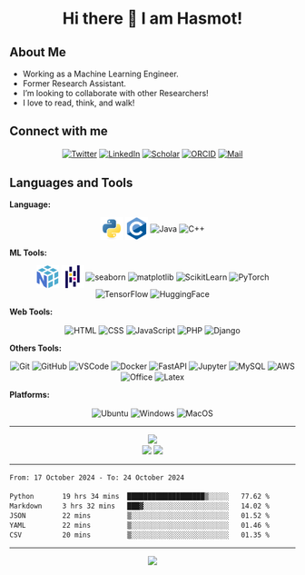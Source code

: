 <h1 align="center">Hi there 👋 I am Hasmot! 
<!--   <img align="right" src="https://gpvc.arturio.dev/hasu234"/> </h1> -->

## About Me

- Working as a Machine Learning Engineer.
- Former Research Assistant.
- I’m looking to collaborate with other Researchers!
- I love to read, think, and walk!

## Connect with me

<div align="center">

[<img align="center" alt="Twitter" height="40" width="50" src="https://cdn.worldvectorlogo.com/logos/x-2.svg">][twitter]
[<img align="center" alt="LinkedIn" height="40" width="50" src="https://cdn.jsdelivr.net/gh/devicons/devicon/icons/linkedin/linkedin-original.svg" />][linkedin]
[<img align="center" alt="Scholar" height="40" width="50" src="https://cdn.worldvectorlogo.com/logos/google-scholar.svg" />][scholar]
[<img align="center" alt="ORCID" height="40" width="50" src="https://upload.wikimedia.org/wikipedia/commons/0/06/ORCID_iD.svg" />][orcid]
[<img align="center" alt="Mail" height="40" width="50" src="https://upload.wikimedia.org/wikipedia/commons/e/ec/Circle-icons-mail.svg" />][mail]

</div>

## Languages and Tools

<div align="center">

<p align="left"><b>Language: </b></p>
<img align="center" alt="Python" height="40" width="40" src="https://raw.githubusercontent.com/devicons/devicon/master/icons/python/python-original.svg">
<img align="center" alt="C" height="40" width="40" src="https://raw.githubusercontent.com/devicons/devicon/master/icons/c/c-original.svg">
<img align="center" alt="Java" height="40" width="40" src="https://cdn.jsdelivr.net/gh/devicons/devicon/icons/java/java-original.svg">
<img align="center" alt="C++" height="40" width="40" src="https://upload.wikimedia.org/wikipedia/commons/1/18/ISO_C%2B%2B_Logo.svg">

<p align="left"><b>ML Tools: </b></p>
<img align="center" alt="numpy" height="40" width="40" src="https://raw.githubusercontent.com/devicons/devicon/master/icons/numpy/numpy-original.svg">
<img align="center" alt="pandas" height="40" width="40" src="https://raw.githubusercontent.com/devicons/devicon/master/icons/pandas/pandas-original.svg">
<img align="center" alt="seaborn" height="40" width="40" src="https://seaborn.pydata.org/_images/logo-mark-lightbg.svg">
<img align="center" alt="matplotlib" height="40" width="40"src="https://upload.wikimedia.org/wikipedia/commons/8/84/Matplotlib_icon.svg">
<img align="center" alt="ScikitLearn" height="40" width="40"src="https://upload.wikimedia.org/wikipedia/commons/0/05/Scikit_learn_logo_small.svg">
<img align="center" alt="PyTorch" height="40" width="40"src="https://www.vectorlogo.zone/logos/pytorch/pytorch-icon.svg">
<img align="center" alt="TensorFlow" height="40" width="40"src="https://cdn.worldvectorlogo.com/logos/tensorflow-2.svg">
<img align="center" alt="HuggingFace" height="40" width="40"src="https://cdn.worldvectorlogo.com/logos/huggingface-2.svg">

<p align="left"><b>Web Tools: </b></p>
<img align="center" alt="HTML" height="40" width="40" src="https://cdn.worldvectorlogo.com/logos/html-1.svg">
<img align="center" alt="CSS" height="40" width="40" src="https://cdn.worldvectorlogo.com/logos/css-3.svg">
<img align="center" alt="JavaScript" height="40" width="50" src="https://cdn.worldvectorlogo.com/logos/javascript-1.svg">
<img align="center" alt="PHP" height="40" width="40"src="https://www.vectorlogo.zone/logos/php/php-ar21.svg">
<img align="center" alt="Django" height="40" width="40"src="https://cdn.worldvectorlogo.com/logos/django.svg">

<p align="left"><b>Others Tools: </b></p>
<img align="center" alt="Git" height="40" width="40" src="https://cdn.worldvectorlogo.com/logos/git-icon.svg">
<img align="center" alt="GitHub" height="40" width="40"src="https://www.svgrepo.com/show/217753/github.svg">
<img align="center" alt="VSCode" height="40" width="40" src="https://upload.wikimedia.org/wikipedia/commons/9/9a/Visual_Studio_Code_1.35_icon.svg">
<img align="center" alt="Docker" height="40" width="40"src="https://cdn.worldvectorlogo.com/logos/docker-4.svg">
<img align="center" alt="FastAPI" height="40" width="40"src="https://cdn.worldvectorlogo.com/logos/fastapi-1.svg">
<img align="center" alt="Jupyter" height="40" width="40" src="https://upload.wikimedia.org/wikipedia/commons/3/38/Jupyter_logo.svg">
<img align="center" alt="MySQL" height="40" width="40" src="https://www.vectorlogo.zone/logos/mysql/mysql-icon.svg">
<img align="center" alt="AWS" height="40" width="40" src="https://upload.wikimedia.org/wikipedia/commons/9/93/Amazon_Web_Services_Logo.svg">
<img align="center" alt="Office" height="40" width="40" src="https://upload.wikimedia.org/wikipedia/commons/0/0c/Microsoft_Office_logo_%282013%E2%80%932019%29.svg">
<img align="center" alt="Latex" height="40" width="40" src="https://www.svgrepo.com/show/306324/latex.svg">

<p align="left"><b>Platforms: </b></p>
<img align="center" alt="Ubuntu" height="40" width="40" src="https://cdn.worldvectorlogo.com/logos/ubuntu-4.svg">
<img align="center" alt="Windows" height="40" width="40" src="https://cdn.worldvectorlogo.com/logos/microsoft-windows-22.svg">
<img align="center" alt="MacOS" height="40" width="40" src="https://upload.wikimedia.org/wikipedia/commons/2/22/MacOS_logo_%282017%29.svg">

</div>

---

<div align="center">
<img width="40%" src="https://github-readme-stats.vercel.app/api/top-langs/?username=hasu234&langs_count=8&layout=compact&theme=vue-dark&hide_border=true" />
</div>

<div align="center">
<img width="47%" src="https://github-readme-stats.vercel.app/api?username=hasu234&theme=vue-dark&count_private=true&show_icons=false&include_all_commits=true&hide_border=true" />
<img width="47%" src="https://github-readme-streak-stats.herokuapp.com/?user=hasu234&theme=vue-dark&hide_border=true" />
</div>

---

<!--START_SECTION:waka-->

```txt
From: 17 October 2024 - To: 24 October 2024

Python       19 hrs 34 mins  ███████████████████▒░░░░░   77.62 %
Markdown     3 hrs 32 mins   ███▓░░░░░░░░░░░░░░░░░░░░░   14.02 %
JSON         22 mins         ▒░░░░░░░░░░░░░░░░░░░░░░░░   01.52 %
YAML         22 mins         ▒░░░░░░░░░░░░░░░░░░░░░░░░   01.46 %
CSV          20 mins         ▒░░░░░░░░░░░░░░░░░░░░░░░░   01.35 %
```

<!--END_SECTION:waka-->

---

<div align="center">
<img src="https://quotes-github-readme.vercel.app/api?type=horizontal&theme=nord" />
</div>

<!-- <div align="center">
<img src="[https://quotes-github-readme.vercel.app/api?type=horizontal&theme=nord](https://github-readme-quotes.herokuapp.com/quote?theme=vue-dark&animation=default&layout=default&font=default)" />
</div>

![Quote](https://github-readme-quotes.herokuapp.com/quote?theme=vue-dark&animation=default&layout=default&font=default) -->

[twitter]: https://twitter.com/last_train_23
[linkedin]: https://www.linkedin.com/in/hasmot-ali-hasu-29327b152/
[scholar]: https://scholar.google.com/citations?hl=en&user=0urBAHYAAAAJ
[orcid]: https://orcid.org/0000-0002-8885-2501
[mail]: mailto:hasmot23@gmail.com
